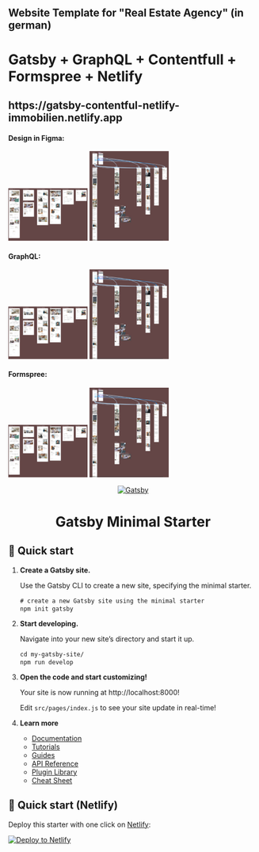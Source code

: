 <h2>Website Template for "Real Estate Agency" (in german)</h2>
<h1>Gatsby + GraphQL + Contentfull + Formspree + Netlify</h1>
<h2>https://gatsby-contentful-netlify-immobilien.netlify.app</h2>		
<h4>Design in Figma:</h4>
<p>
	<img alt="Gatsby" src="./src/assets/layouts/desktop/desktop-views.jpg" width="160px" />
	<img alt="Gatsby" src="./src/assets/layouts/mobile/mobile-views-prototypes.jpg" width="160px" />
</p>
<h4>GraphQL:</h4>
	<img alt="Gatsby" src="./src/assets/layouts/desktop/desktop-views.jpg" width="160px" />
	<img alt="Gatsby" src="./src/assets/layouts/mobile/mobile-views-prototypes.jpg" width="160px" />
<h4>Formspree:</h4>
	<img alt="Gatsby" src="./src/assets/layouts/desktop/desktop-views.jpg" width="160px" />
	<img alt="Gatsby" src="./src/assets/layouts/mobile/mobile-views-prototypes.jpg" width="160px" />
	
	
	
	
<p align="center">
  <a href="https://www.gatsbyjs.com/?utm_source=starter&utm_medium=readme&utm_campaign=minimal-starter">
    <img alt="Gatsby" src="https://www.gatsbyjs.com/Gatsby-Monogram.svg" width="60" />
  </a>
</p>
<h1 align="center">
  Gatsby Minimal Starter

</h1>

## 🚀 Quick start

1.  **Create a Gatsby site.**

    Use the Gatsby CLI to create a new site, specifying the minimal starter.

    ```shell
    # create a new Gatsby site using the minimal starter
    npm init gatsby
    ```

2.  **Start developing.**

    Navigate into your new site’s directory and start it up.

    ```shell
    cd my-gatsby-site/
    npm run develop
    ```

3.  **Open the code and start customizing!**

    Your site is now running at http://localhost:8000!

    Edit `src/pages/index.js` to see your site update in real-time!

4.  **Learn more**

    - [Documentation](https://www.gatsbyjs.com/docs/?utm_source=starter&utm_medium=readme&utm_campaign=minimal-starter)
    - [Tutorials](https://www.gatsbyjs.com/docs/tutorial/?utm_source=starter&utm_medium=readme&utm_campaign=minimal-starter)
    - [Guides](https://www.gatsbyjs.com/docs/how-to/?utm_source=starter&utm_medium=readme&utm_campaign=minimal-starter)
    - [API Reference](https://www.gatsbyjs.com/docs/api-reference/?utm_source=starter&utm_medium=readme&utm_campaign=minimal-starter)
    - [Plugin Library](https://www.gatsbyjs.com/plugins?utm_source=starter&utm_medium=readme&utm_campaign=minimal-starter)
    - [Cheat Sheet](https://www.gatsbyjs.com/docs/cheat-sheet/?utm_source=starter&utm_medium=readme&utm_campaign=minimal-starter)

## 🚀 Quick start (Netlify)

Deploy this starter with one click on [Netlify](https://app.netlify.com/signup):

[<img src="https://www.netlify.com/img/deploy/button.svg" alt="Deploy to Netlify" />](https://app.netlify.com/start/deploy?repository=https://github.com/gatsbyjs/gatsby-starter-minimal)
